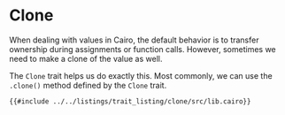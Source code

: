 # Clone

When dealing with values in Cairo, the default behavior is to transfer ownership during assignments or function calls. However, sometimes we need to make a clone of the value as well.

The `Clone` trait helps us do exactly this. Most commonly, we can use the `.clone()` method defined by the `Clone` trait.

```cairo,editable
{{#include ../../listings/trait_listing/clone/src/lib.cairo}}

```

[clone]: https://docs.swmansion.com/scarb/corelib/core-clone-Clone.html
